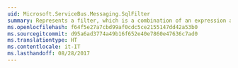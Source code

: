 ```yaml
---
uid: Microsoft.ServiceBus.Messaging.SqlFilter
summary: Represents a filter, which is a combination of an expression and an action that is executed in the publish/subscribe pipeline. For information about the SQLFilter syntax, see [SQLFilter syntax](https://docs.microsoft.com/azure/service-bus-messaging/service-bus-messaging-sql-filter).
ms.openlocfilehash: f64f5e27a7cbd99af0cdc5ce2155147dd42a53b0
ms.sourcegitcommit: d95a6ad3774a49b16f652e40e7860e47636c7ad0
ms.translationtype: HT
ms.contentlocale: it-IT
ms.lasthandoff: 08/28/2017
---
```

